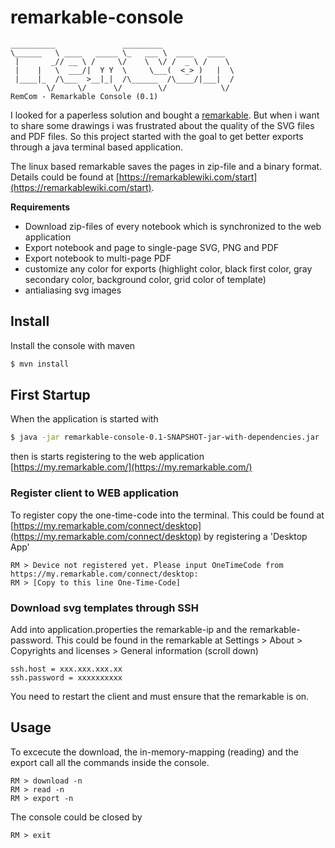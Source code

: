 # remarkable-console

```
__________               _________                
\______   \ ____   _____ \_   ___ \  ____   ____  
 |       _// __ \ /     \/    \  \/ /  _ \ /    \ 
 |    |   \  ___/|  Y Y  \     \___(  <_> )   |  \
 |____|_  /\___  >__|_|  /\______  /\____/|___|  /
        \/     \/      \/        \/            \/ 
RemCom - Remarkable Console (0.1)
```

I looked for a paperless solution and bought a [remarkable](https://remarkable.com/). But when i 
want to share some drawings i was frustrated about the quality of the SVG files and PDF files.  So this project started with the goal to get better exports through a java terminal based application.

The linux based remarkable saves the pages in zip-file and a binary format.
Details could be found at [https://remarkablewiki.com/start](https://remarkablewiki.com/start).

**Requirements** 
 * Download zip-files of every notebook which is synchronized to the web application
 * Export notebook and page to single-page SVG, PNG and PDF 
 * Export notebook to multi-page PDF 
 * customize any color for exports (highlight color, black first color, gray secondary color, background color, grid color of template)
 * antialiasing svg images
 
## Install
Install the console with maven

```sh
$ mvn install
```

## First Startup
When the application is started with 

```sh
$ java -jar remarkable-console-0.1-SNAPSHOT-jar-with-dependencies.jar
```

then is starts registering to the web application [https://my.remarkable.com/](https://my.remarkable.com/)

### Register client to WEB application
To register copy the one-time-code into the terminal. This could be found at [https://my.remarkable.com/connect/desktop](https://my.remarkable.com/connect/desktop) by registering a 'Desktop App'

```
RM > Device not registered yet. Please input OneTimeCode from https://my.remarkable.com/connect/desktop:
RM > [Copy to this line One-Time-Code]
```

### Download svg templates through SSH
Add into application.properties the remarkable-ip and the  remarkable-password. This could be found in the remarkable at Settings > About > Copyrights and licenses > General information (scroll down)

```
ssh.host = xxx.xxx.xxx.xx
ssh.password = xxxxxxxxxx
```

You need to restart the client and must ensure that the remarkable is on.

## Usage
To excecute the download, the in-memory-mapping (reading) and the export call all the commands inside the console.

```
RM > download -n
RM > read -n
RM > export -n
```

The console could be closed by

```
RM > exit
```
